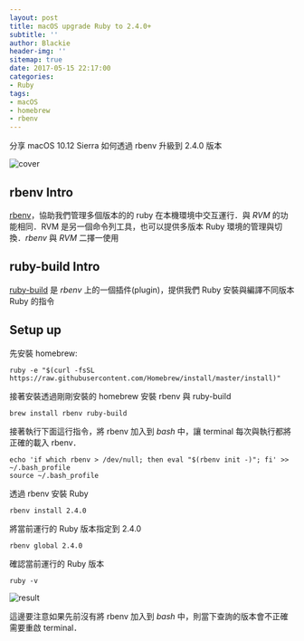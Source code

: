 ```yaml
---
layout: post
title: macOS upgrade Ruby to 2.4.0+
subtitle: ''
author: Blackie
header-img: ''
sitemap: true
date: 2017-05-15 22:17:00
categories:
- Ruby
tags:
- macOS
- homebrew
- rbenv
---
```


分享 macOS 10.12 Sierra 如何透過 rbenv 升級到 2.4.0 版本

<!-- More -->

![cover](cover.png)

## rbenv Intro ##

[rbenv](https://github.com/rbenv/rbenv)，協助我們管理多個版本的的 ruby 在本機環境中交互運行．與 *RVM* 的功能相同．RVM 是另一個命令列工具，也可以提供多版本 Ruby 環境的管理與切換．*rbenv* 與 *RVM* 二擇一使用

## ruby-build Intro ##

[ruby-build](https://github.com/rbenv/ruby-build) 是 *rbenv* 上的一個插件(plugin)，提供我們 Ruby 安裝與編譯不同版本 Ruby 的指令

## Setup up ##

先安裝 homebrew:

    ruby -e "$(curl -fsSL https://raw.githubusercontent.com/Homebrew/install/master/install)"

接著安裝透過剛剛安裝的 homebrew 安裝 rbenv 與 ruby-build

    brew install rbenv ruby-build

接著執行下面這行指令，將 rbenv 加入到 *bash* 中，讓 terminal 每次與執行都將正確的載入 rbenv．

    echo 'if which rbenv > /dev/null; then eval "$(rbenv init -)"; fi' >> ~/.bash_profile
    source ~/.bash_profile

透過 rbenv 安裝 Ruby

    rbenv install 2.4.0

將當前運行的 Ruby 版本指定到 2.4.0

    rbenv global 2.4.0

確認當前運行的 Ruby 版本

    ruby -v

![result](result.png)

這邊要注意如果先前沒有將 rbenv 加入到 *bash* 中，則當下查詢的版本會不正確需要重啟 terminal．